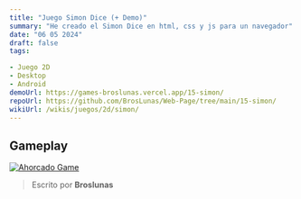 ```yaml
---
title: "Juego Simon Dice (+ Demo)"
summary: "He creado el Simon Dice en html, css y js para un navegador"
date: "06 05 2024"
draft: false
tags:

- Juego 2D
- Desktop
- Android
demoUrl: https://games-broslunas.vercel.app/15-simon/
repoUrl: https://github.com/BrosLunas/Web-Page/tree/main/15-simon/
wikiUrl: /wikis/juegos/2d/simon/
---
```


## Gameplay
[![Ahorcado Game](/assets/img/games/simon.png)](/assets/video/gameplay/simon.mp4)

> Escrito por **Broslunas**